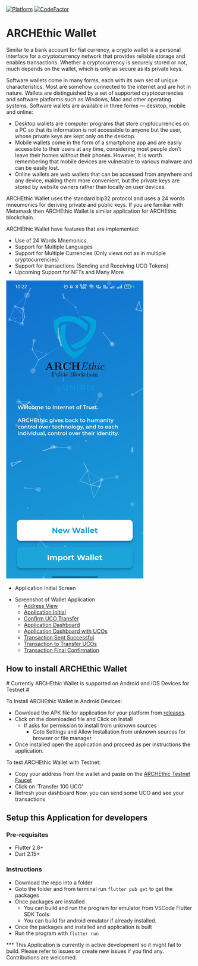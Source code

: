 [![Platform](https://img.shields.io/badge/Platform-Flutter-02569B?logo=flutter)](https://flutter.dev) [![CodeFactor](https://www.codefactor.io/repository/github/archethic-foundation/archethic_mobile_wallet/badge/master)](https://www.codefactor.io/repository/github/archethic-foundation/archethic_mobile_wallet/overview/master)

# ARCHEthic Wallet

Similar to a bank account for fiat currency, a crypto wallet is a personal interface for a cryptocurrency network that provides reliable storage and enables transactions. Whether a cryptocurrency is securely stored or not, much depends on the wallet, which is only as secure as its private keys.

Software wallets come in many forms, each with its own set of unique characteristics. Most are somehow connected to the internet and are hot in nature. Wallets are distinguished by a set of supported cryptocurrencies and software platforms such as Windows, Mac and other operating systems. Software wallets are available in three forms — desktop, mobile and online:
- Desktop wallets are computer programs that store cryptocurrencies on a PC so that its information is not accessible to anyone but the user, whose private keys are kept only on the desktop.
- Mobile wallets come in the form of a smartphone app and are easily accessible to their users at any time, considering most people don’t leave their homes without their phones. However, it is worth remembering that mobile devices are vulnerable to various malware and can be easily lost.
- Online wallets are web wallets that can be accessed from anywhere and any device, making them more convenient, but the private keys are stored by website owners rather than locally on user devices.

ARCHEthic Wallet uses the standard bip32 protocol and uses a 24 words mneumonics for deriving private and public keys. If you are familiar with Metamask then ARCHEthic Wallet is similar application for ARCHEthic blockchain.

ARCHEthic Wallet have features that are implemented:
- Use of 24 Words Mnemonics.
- Support for Multiple Languages
- Support for Multiple Currencies (Only views not as in multiple cryptocurrencies)
- Support for transactions (Sending and Receiving UCO Tokens)
- Upcoming Support for NFTs and Many More

![Application Initial Screen](screenshots/App-Init.jpg)
* Application Initial Screen

- Screenshot of Wallet Application 
    - [Address View](screenshots/Address-Copied.jpg?raw=true)
    - [Application Initial](screenshots/App-Init.jpg?raw=true)
    - [Confirm UCO Transfer](screenshots/Confirm-Transfer-UCOs.jpg?raw=true)
    - [Application Dashboard](screenshots/Dashboard.jpg?raw=true)
    - [Application Dashboard with UCOs](screenshots/Dashboard-UCOs.jpg?raw=true)
    - [Transaction Sent Successful](screenshots/Transaction-Send.jpg?raw=true)
    - [Transaction to Transfer UCOs](screenshots/Transfer-UCOs.jpg?raw=true)
    - [Transaction Final Confirmation](screenshots/Transfer-UCOs-Final.jpg?raw=true)

## How to install ARCHEthic Wallet

\# Currently ARCHEthic Wallet is supported on Android and iOS Devices for Testnet \#

To Install ARCHEthic Wallet in Android Devices:
- Download the APK file for application for your platform from [releases](https://github.com/archethic-foundation/archethic_mobile_wallet/releases).
- Click on the downloaded file and Click on Install
    - If asks for permission to install from unknown sources
        - Goto Settings and Allow Installation from unknown sources for browser or file manager.
- Once installed open the application and proceed as per instructions the application.

To test ARCHEthic Wallet with Testnet:
- Copy your address from the wallet and paste on the [ARCHEthic Testnet Faucet](https://testnet.archethic.net/faucet) 
- Click on 'Transfer 100 UCO'
- Refresh your dashboard
Now, you can send some UCO and see your transactions

## Setup this Application for developers

### Pre-requisites
- Flutter 2.8+
- Dart 2.15+

### Instructions
- Download the repo into a folder
- Goto the folder and from terminal run `flutter pub get` to get the packages
- Once packages are installed 
    - You can build and run the program for emulator from VSCode Flutter SDK Tools
    - You can build for android emulator if already installed.
- Once the packages and installed and application is built
- Run the program with `flutter run`

*** This Application is currently in active development so it might fail to build. Please refer to issues or create new issues if you find any. Contributions are welcomed.